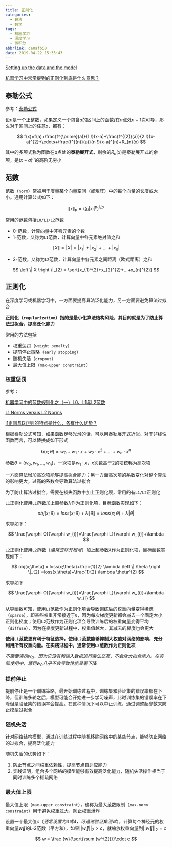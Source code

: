 ```yaml
---
title: 正则化
categories:
  - 算法
  - 数学
tags:
  - 机器学习
  - 深度学习
  - 微积分
abbrlink: ce0afb50
date: 2019-04-22 15:35:43
---
```


[Setting up the data and the model](http://cs231n.github.io/neural-networks-2/#init)

[机器学习中常常提到的正则化到底是什么意思？](https://www.zhihu.com/question/20924039)

## 泰勒公式

参考：[泰勒公式](https://zh.wikipedia.org/wiki/%E6%B3%B0%E5%8B%92%E5%85%AC%E5%BC%8F)

设$n$是一个正整数，如果定义一个包含$a$的区间上的函数$f$在$a$点处$n+1$次可导，那么对于区间上的任意x，都有：

$$
f(x)=f(a)+\frac{f^{\prime}(a)}{1 !}(x-a)+\frac{f^{(2)}(a)}{2 !}(x-a)^{2}+\cdots+\frac{f^{(n)}(a)}{n !}(x-a)^{n}+R_{n}(x)
$$

其中的多项式称为函数在$a$点处的**泰勒展开式**，剩余的$R_{n}(x)$是泰勒展开式的余项，是$(x-a)^{n}$的高阶无穷小

## 范数

范数（`norm`）常被用于度量某个向量空间（或矩阵）中的每个向量的长度或大小。通用计算公式如下：

$$
\|x\|_{p}=\left(\sum_{i}\left|x_{i}\right|^{p}\right)^{1 / p}
$$

常用的范数包括`L0/L1/L2`范数

* 0-范数，计算向量中非零元素的个数
* 1-范数，又称为`L1`范数，计算向量中各元素绝对值之和

$$
\left \| X \right \| = \left | X \right | = \left | x_{1} \right |+\left |x_{2}  \right |+...+\left | x_{n} \right |
$$

* 2-范数，又称为`L2`范数，计算向量中各元素之间距离（欧式距离）之和

$$
\left \| X \right \|_{2} = \sqrt{x_{1}^{2}+x_{2}^{2}+...+x_{n}^{2}}
$$

## 正则化

在深度学习或机器学习中，一方面要提高算法泛化能力，另一方面要避免算法过拟合

**正则化（`regularization`）指的是最小化算法结构风险，其目的就是为了防止算法过拟合，提高泛化能力**

常用的方法包括

* 权重惩罚（`weight penalty`）
* 提前停止策略（`early stopping`）
* 随机失活（`dropout`）
* 最大值上限（`max-upper constraint`）

### 权重惩罚

参考：

[机器学习中的范数规则化之（一）L0、L1与L2范数](https://blog.csdn.net/zouxy09/article/details/24971995)

[L1 Norms versus L2 Norms](https://www.kaggle.com/residentmario/l1-norms-versus-l2-norms)

[l1正则与l2正则的特点是什么，各有什么优势？](https://www.zhihu.com/question/26485586)

根据泰勒公式可知，如果函数足够光滑的话，可以用泰勒展开式近似。对于非线性函数而言，可以替换成如下形式

$$
h(x;\theta) 
=w_{0}+w_{1}\cdot x+w_{2}\cdot x^{2}+...+w_{n}\cdot x^{n}
$$

参数$\theta=(w_{0},w_{1},...,w_{n})$，一次项是$w_{1}\cdot x$，$x$次数高于2的项统称为高次项

一方面算法增加高次项能够提高拟合能力；另一方面高次项的系数变化对整个算法的影响更大，过高的系数会导致算法过拟合

为了防止算法过拟合，需要在损失函数中加上正则化项，常用的有`L1/L2`正则化

`L1`正则化使用`L1`范数加上超参数$\lambda$作为正则化项，目标函数实现如下：

$$
obj(x;\theta) = loss(x;\theta)+\lambda \left \| \theta \right \|
=loss(x;\theta)+\lambda \left | \theta \right |
$$

求导如下：

$$
\frac{\varphi O}{\varphi w_{i}}=\frac{\varphi L}{\varphi w_{i}}+\lambda
$$

`L2`正则化使用`L2`范数（*通常去除开根号*）加上超参数$\lambda$作为正则化项，目标函数实现如下：

$$
obj(x;\theta) = loss(x;\theta)+\frac{1}{2} \lambda \left \| \theta \right \|_{2}
=loss(x;\theta)+\frac{1}{2} \lambda \theta^{2}
$$

求导如下

$$
\frac{\varphi O}{\varphi w_{i}}=\frac{\varphi L}{\varphi w_{i}}+\lambda w_{i}
$$

从导函数可知，使用`L1`范数作为正则化项会导致训练后的权重向量变得稀疏（`sparse`），即某些权重非常接近于`0`，因为每次梯度更新都会减去一个固定大小正则化梯度；使用`L2`范数作为正则化项会导致训练后的权重向量变得平均（`diffuse`），因为在梯度更新过程中，权重值越大，其减去的梯度也会更大

**使用`L1`范数更有利于特征选择，使用`L2`范数能够抑制大权值对网络的影响，充分利用所有权重向量。在实践过程中，通常使用`L2`范数作为正则化项**

*不需要惩罚$w_{0}$，因为它没有和输入数据进行乘法交互，不会放大拟合能力。在实际使用中，惩罚$w_{0}$几乎不会导致性能显著下降*

### 提前停止

提前停止是一个训练策略，最开始训练过程中，训练集和验证集的错误率都在下降，但训练多轮之后，模型可能会开始进一步学习噪声，此时训练集的错误率在下降但是验证集的错误率会提高。在这种情况下可以中止训练，通过调整超参数来防止模型过拟合

### 随机失活

针对网络结构模型，通过在训练过程中随机移除网络中的某些节点，能够防止网络的过拟合，提高泛化能力

随机失活的优势如下：

1. 防止节点之间权重依赖性，提高节点自适应能力
2. 实践证明，组合多个网络的模型能够有效提高泛化能力，随机失活操作相当于同时训练多个稀疏网络

### 最大值上限

最大值上限（`max-upper constraint`），也称为最大范数限制（`max-norm constraint`）用于避免权重过大，防止权重爆炸

设置一个最大值$c$（*通常设置为3或4，可通过验证集测试*），计算每个神经元的权重向量$\overrightarrow{w}$的L-2范数（平方和），如果$||\overrightarrow{w}||_{2} > c$，就缩放权重向量到$||\overrightarrow{w}||_{2} = c$

$$
w = \frac {w}{\sqrt{\sum (w^{2})}}\cdot c
$$
